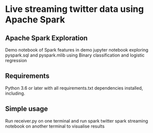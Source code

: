 # Live streaming twitter data using Apache Spark 

## Apache Spark Exploration
Demo notebook of Spark features in demo jupyter notebook exploring pyspark.sql and pyspark.mlib using Binary classification and logistic regression

## Requirements

Python 3.6 or later with all requirements.txt dependencies installed, including.

## Simple usage

Run receiver.py on one terminal and run spark twitter spark streaming notebook on another terminal to visualise results
